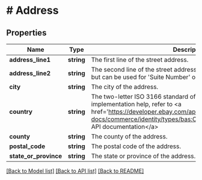 # # Address

## Properties

Name | Type | Description | Notes
------------ | ------------- | ------------- | -------------
**address_line1** | **string** | The first line of the street address. | [optional]
**address_line2** | **string** | The second line of the street address. This field is not always used, but can be used for &#39;Suite Number&#39; or &#39;Apt Number&#39;. | [optional]
**city** | **string** | The city of the address. | [optional]
**country** | **string** | The two-letter ISO 3166 standard of the country of the address. For implementation help, refer to &lt;a href&#x3D;&#39;https://developer.ebay.com/api-docs/commerce/identity/types/bas:CountryCodeEnum&#39;&gt;eBay API documentation&lt;/a&gt; | [optional]
**county** | **string** | The county of the address. | [optional]
**postal_code** | **string** | The postal code of the address. | [optional]
**state_or_province** | **string** | The state or province of the address. | [optional]

[[Back to Model list]](../../README.md#models) [[Back to API list]](../../README.md#endpoints) [[Back to README]](../../README.md)
